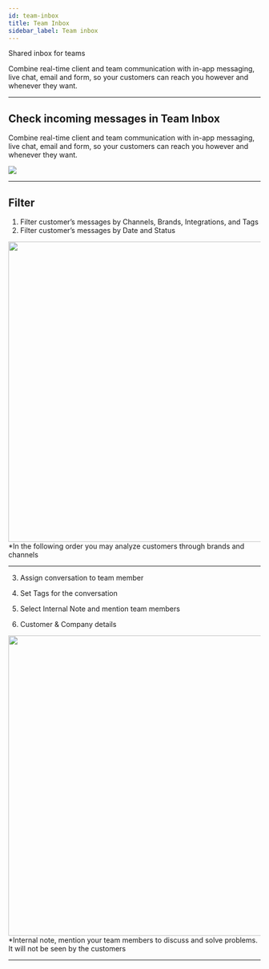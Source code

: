 ```yaml
---
id: team-inbox
title: Team Inbox
sidebar_label: Team inbox
---
```


<!--Content-->

Shared inbox for teams

Combine real-time client and team communication with in-app messaging, live chat, email and form, so your customers can reach you however and whenever they want.

---

## Check incoming messages in Team Inbox

Combine real-time client and team communication with in-app messaging, live chat, email and form, so your customers can reach you however and whenever they want.

<img src="https://s3.us-west-2.amazonaws.com/erxes-docs/teaminbox/image1.png" />

---

## Filter
1. Filter customer’s messages by Channels, Brands, Integrations, and Tags
2. Filter customer’s messages by Date and Status

<img style="height:600px" src="https://s3.us-west-2.amazonaws.com/erxes-docs/teaminbox/image2.png"/>
<aside class="notice">
*In the following order you may analyze customers through brands and channels
</aside>

---
3. Assign conversation to team member

4. Set Tags for the conversation

5. Select Internal Note and mention team members

6. Customer & Company details
<img  style="height:600px" src="https://s3.us-west-2.amazonaws.com/erxes-docs/teaminbox/image3.png"/>
<aside class="notice">
*Internal note, mention your team members to discuss and solve problems. It will not be seen by the customers
</aside>

---